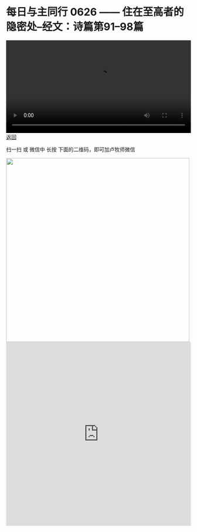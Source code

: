 # 每日与主同行 0626 —— 住在至高者的隐密处–经文：诗篇第91–98篇

<video width='100%' controls src='https://go2024.simai.life/api?redirect=https://r2.savefamily.net/@pastorpaulqiankunlu618/mlA0qHo4u9M.mp4?metric=PastorLu%26keyword=webpage%26type=video%26bot=26%26to=webpage'></video>
<a href='../daily.html'> 返回 </a>
<p>扫一扫 或 微信中 长按 下面的二维码，即可加卢牧师微信</p>
<img src='https://r2.savefamily.net/OVagt1.JPG' width='500px' />



<iframe width="100%" height="500" src="https://www.youtube.com/embed/mlA0qHo4u9M?si=zz5OCgHQvyW71w8c&amp;controls=0" title="YouTube video player" frameborder="0" allow="accelerometer; autoplay; clipboard-write; encrypted-media; gyroscope; picture-in-picture; web-share" referrerpolicy="strict-origin-when-cross-origin" allowfullscreen></iframe>